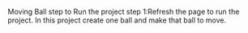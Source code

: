 Moving Ball
step to Run the project
step 1:Refresh the page to run the project.
In this project create one ball and make that ball to move. 
